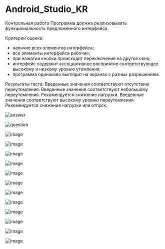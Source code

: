 # Android_Studio_KR
Контрольная работа
Программа должна реализовывать функциональность предложенного интерфейса.

Критерии оценки:
- наличие всех элементов интерфейса;
- все элементы интерфейса рабочие;
- при нажатии кнопки происходит переключение на другое окно;
- интерфейс содержит ассоциативное восприятие соответствующее высокому и низкому
уровню утомления;
- программа одинаково выглядит на экранах с разных разрешением.

Результаты теста:
Введенные значения соответствуют отсутствию переутомления.
Введенные значения соответствуют небольшому переутомления. Рекомендуется снижение нагрузки.
Введенные значения соответствуют высокому уровню переутомления. Рекомендуется снижение нагрузки или отпуск.

![answer](https://user-images.githubusercontent.com/92590831/138539475-133b446b-1a32-4b87-8f58-e742d4117b40.gif)


![question](https://user-images.githubusercontent.com/92590831/138539479-79325aae-0306-4b1c-bfb0-8cf679fcb2d4.gif)

![image](https://user-images.githubusercontent.com/92590831/138539507-faf46cbc-34fe-4083-91c9-f3ed265abcd8.png)

![image](https://user-images.githubusercontent.com/92590831/138539510-80518808-819d-41d5-bdf9-fb622ce7f132.png)

![image](https://user-images.githubusercontent.com/92590831/138539514-9a58a3a2-2e42-4504-a01d-8f33dc551ca4.png)

![image](https://user-images.githubusercontent.com/92590831/138539515-25320115-f4ef-4fd7-98c7-f6be3f75fd9d.png)

![image](https://user-images.githubusercontent.com/92590831/138539520-7fdf2962-d010-4fa5-be8e-6cf658c376f2.png)

![image](https://user-images.githubusercontent.com/92590831/138539525-3122c8cb-b118-40d4-bebc-13edb8bc14c3.png)

![image](https://user-images.githubusercontent.com/92590831/138539529-1da8e838-12e0-4897-95c0-f11e38ca96c9.png)

![image](https://user-images.githubusercontent.com/92590831/138539547-90d3200d-c6f3-4284-9553-626e8dcbe40e.png)


![image](https://user-images.githubusercontent.com/92590831/138539532-8e19bd29-ddc1-47b9-ad9d-087c17588ddd.png)

![image](https://user-images.githubusercontent.com/92590831/138539538-d466e3c4-31e7-4ad6-8868-a2f70450805b.png)

![image](https://user-images.githubusercontent.com/92590831/138539543-29111423-4644-4595-bf38-aeac0ff32101.png)

![image](https://user-images.githubusercontent.com/92590831/138539557-27731bf3-5502-4cb4-ae30-4848ce46d4a6.png)

